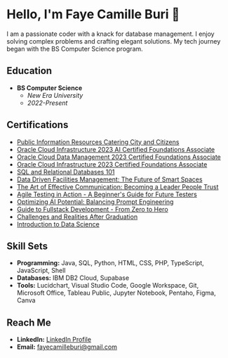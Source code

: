 # Hello, I'm Faye Camille Buri 👋

I am a passionate coder with a knack for database management. I enjoy solving complex problems and crafting elegant solutions. My tech journey began with the BS Computer Science program.

## Education
- **BS Computer Science**
  - *New Era University*
  - *2022-Present*

## Certifications
- [Public Information Resources Catering City and Citizens](https://drive.google.com/file/d/1NZSyBPPuMjhS3MvaRtkWt7gWcdGhH0OE/view?usp=drive_link)
- [Oracle Cloud Infrastructure 2023 AI Certified Foundations Associate](https://catalog-education.oracle.com/pls/certview/sharebadge?id=0C2E029971722295EC7A7FDD96413A383E269A4EBEE3F55477A54E80127DBC29)
- [Oracle Cloud Data Management 2023 Certified Foundations Associate](https://catalog-education.oracle.com/pls/certview/sharebadge?id=40452075988E0D55C9A6330C095E9815EF9BD5DAFB9F9BCC19ACBD434988CB73)
- [Oracle Cloud Infrastructure 2023 Certified Foundations Associate](https://catalog-education.oracle.com/pls/certview/sharebadge?id=982C2731A66F5EF6E18EB79F4F9288CC3D82AE83871FE039B1BB9ADD78B883DB)
- [SQL and Relational Databases 101](https://courses.cognitiveclass.ai/certificates/2ad6e3efe1ec4b7887f369bdd3925f8a)
- [Data Driven Facilities Management: The Future of Smart Spaces](https://drive.google.com/file/d/1ADRSgZ4ltqMuemKhKw5-aXqrUeg_GM4c/view?usp=drive_link)
- [The Art of Effective Communication: Becoming a Leader People Trust](https://drive.google.com/file/d/1xppAOfYHtnIVXKG4vqB3rhbk93COu-RO/view?usp=drive_link)
- [Agile Testing in Action - A Beginner's Guide for Future Testers](https://drive.google.com/file/d/1qzWqnbQNRy5kUDmcYWEEGVMgEAqoyau6/view?usp=drive_link)
- [Optimizing AI Potential: Balancing Prompt Engineering](https://drive.google.com/file/d/1gDHPfM1oxUauhC8hIJcT006xLq7rygis/view?usp=drive_link)
- [Guide to Fullstack Development - From Zero to Hero](https://drive.google.com/file/d/1ju7zEP032n2mgUzkrHTqp9GDZr0Y-MtC/view?usp=drive_link)
- [Challenges and Realities After Graduation](https://drive.google.com/file/d/1riLLEsFC9zkBO9OLlExjT2bMmpz0fcPX/view?usp=drive_link)
- [Introduction to Data Science](https://www.credly.com/badges/1836c615-c0a8-4ff8-ad75-3b7043c8fafd/public_url)

## Skill Sets
- **Programming:** Java, SQL, Python, HTML, CSS, PHP, TypeScript, JavaScript, Shell
- **Databases:** IBM DB2 Cloud, Supabase
- **Tools:** Lucidchart, Visual Studio Code, Google Workspace, Git, Microsoft Office, Tableau Public, Jupyter Notebook, Pentaho, Figma, Canva

## Reach Me
- **LinkedIn:** [LinkedIn Profile](www.linkedin.com/in/faye-camille-buri)
- **Email:** fayecamilleburi@gmail.com
